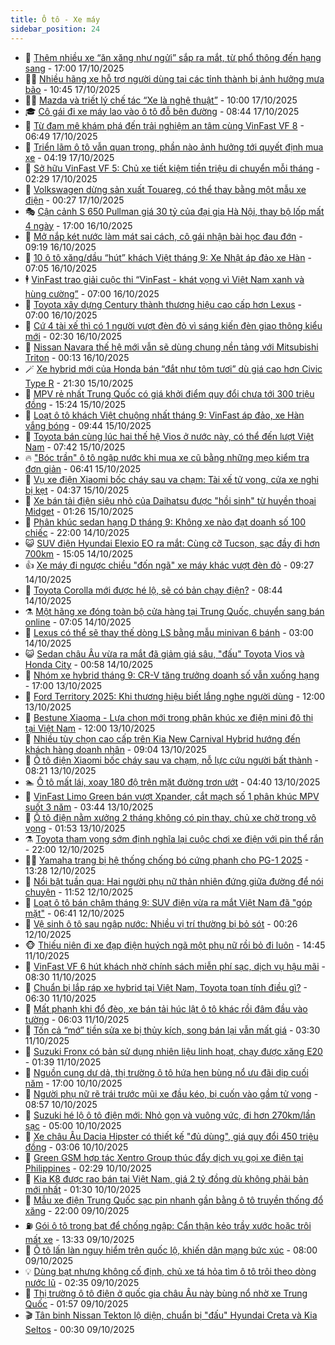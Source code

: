 ```yaml
---
title: Ô tô - Xe máy
sidebar_position: 24
---
```


<!-- dantri-o-to-xe-may:START -->
- 🤡 [Thêm nhiều xe “ăn xăng như ngửi” sắp ra mắt, từ phổ thông đến hạng sang](https://dantri.com.vn/o-to-xe-may/them-nhieu-xe-an-xang-nhu-ngui-sap-ra-mat-tu-pho-thong-den-hang-sang-20251017131031403.htm) - 17:00 17/10/2025
- 🧑‍💻 [Nhiều hãng xe hỗ trợ người dùng tại các tỉnh thành bị ảnh hưởng mưa bão](https://dantri.com.vn/o-to-xe-may/nhieu-hang-xe-ho-tro-nguoi-dung-tai-cac-tinh-thanh-bi-anh-huong-mua-bao-20251017112533969.htm) - 10:45 17/10/2025
- 🧑‍💻 [Mazda và triết lý chế tác “Xe là nghệ thuật”](https://dantri.com.vn/o-to-xe-may/mazda-va-triet-ly-che-tac-xe-la-nghe-thuat-20251017170325168.htm) - 10:00 17/10/2025
- 🎓 [Cô gái đi xe máy lao vào ô tô đỗ bên đường](https://dantri.com.vn/o-to-xe-may/co-gai-di-xe-may-lao-vao-o-to-do-ben-duong-20251017121030491.htm) - 08:44 17/10/2025
- 🌊 [Từ đam mê khám phá đến trải nghiệm an tâm cùng VinFast VF 8](https://dantri.com.vn/o-to-xe-may/tu-dam-me-kham-pha-den-trai-nghiem-an-tam-cung-vinfast-vf-8-20251017122622949.htm) - 06:49 17/10/2025
- 🥷 [Triển lãm ô tô vẫn quan trọng, phần nào ảnh hưởng tới quyết định mua xe](https://dantri.com.vn/o-to-xe-may/trien-lam-o-to-van-quan-trong-phan-nao-anh-huong-toi-quyet-dinh-mua-xe-20251017103638942.htm) - 04:19 17/10/2025
- 🤩 [Sở hữu VinFast VF 5: Chủ xe tiết kiệm tiền triệu di chuyển mỗi tháng](https://dantri.com.vn/o-to-xe-may/so-huu-vinfast-vf-5-chu-xe-tiet-kiem-tien-trieu-di-chuyen-moi-thang-20251017090426501.htm) - 02:29 17/10/2025
- 🫶 [Volkswagen dừng sản xuất Touareg, có thể thay bằng một mẫu xe điện](https://dantri.com.vn/o-to-xe-may/volkswagen-dung-san-xuat-touareg-co-the-thay-bang-mot-mau-xe-dien-20251016232941303.htm) - 00:27 17/10/2025
- 🎭 [Cận cảnh S 650 Pullman giá 30 tỷ của đại gia Hà Nội, thay bộ lốp mất 4 ngày](https://dantri.com.vn/o-to-xe-may/can-canh-s-650-pullman-gia-30-ty-cua-dai-gia-ha-noi-thay-bo-lop-mat-4-ngay-20251016230644729.htm) - 17:00 16/10/2025
- 🌁 [Mở nắp két nước làm mát sai cách, cô gái nhận bài học đau đớn](https://dantri.com.vn/o-to-xe-may/mo-nap-ket-nuoc-lam-mat-sai-cach-co-gai-nhan-bai-hoc-dau-don-20251016160415194.htm) - 09:19 16/10/2025
- 🦩 [10 ô tô xăng/dầu “hút” khách Việt tháng 9: Xe Nhật áp đảo xe Hàn](https://dantri.com.vn/o-to-xe-may/10-o-to-xangdau-hut-khach-viet-thang-9-xe-nhat-ap-dao-xe-han-20251016111552794.htm) - 07:05 16/10/2025
- 🕴 [VinFast trao giải cuộc thi “VinFast - khát vọng vì Việt Nam xanh và hùng cường”](https://dantri.com.vn/o-to-xe-may/vinfast-trao-giai-cuoc-thi-vinfast-khat-vong-vi-viet-nam-xanh-va-hung-cuong-20251016123717723.htm) - 07:00 16/10/2025
- 🎡 [Toyota xây dựng Century thành thương hiệu cao cấp hơn Lexus](https://dantri.com.vn/o-to-xe-may/toyota-xay-dung-century-thanh-thuong-hieu-cao-cap-hon-lexus-20251016114522443.htm) - 07:00 16/10/2025
- 📝 [Cứ 4 tài xế thì có 1 người vượt đèn đỏ vì sáng kiến đèn giao thông kiểu mới](https://dantri.com.vn/o-to-xe-may/cu-4-tai-xe-thi-co-1-nguoi-vuot-den-do-vi-sang-kien-den-giao-thong-kieu-moi-20251016000825091.htm) - 02:30 16/10/2025
- 🧐 [Nissan Navara thế hệ mới vẫn sẽ dùng chung nền tảng với Mitsubishi Triton](https://dantri.com.vn/o-to-xe-may/nissan-navara-the-he-moi-van-se-dung-chung-nen-tang-voi-mitsubishi-triton-20251015231603679.htm) - 00:13 16/10/2025
- 🪄 [Xe hybrid mới của Honda bán “đắt như tôm tươi” dù giá cao hơn Civic Type R](https://dantri.com.vn/o-to-xe-may/xe-hybrid-moi-cua-honda-ban-dat-nhu-tom-tuoi-du-gia-cao-hon-civic-type-r-20251015223155566.htm) - 21:30 15/10/2025
- 🧰 [MPV rẻ nhất Trung Quốc có giá khởi điểm quy đổi chưa tới 300 triệu đồng](https://dantri.com.vn/o-to-xe-may/mpv-re-nhat-trung-quoc-co-gia-khoi-diem-quy-doi-chua-toi-300-trieu-dong-20251015152457954.htm) - 15:24 15/10/2025
- 🚀 [Loạt ô tô khách Việt chuộng nhất tháng 9: VinFast áp đảo, xe Hàn vắng bóng](https://dantri.com.vn/o-to-xe-may/loat-o-to-khach-viet-chuong-nhat-thang-9-vinfast-ap-dao-xe-han-vang-bong-20251015155935987.htm) - 09:44 15/10/2025
- 💪 [Toyota bán cùng lúc hai thế hệ Vios ở nước này, có thể đến lượt Việt Nam](https://dantri.com.vn/o-to-xe-may/toyota-ban-cung-luc-hai-the-he-vios-o-nuoc-nay-co-the-den-luot-viet-nam-20251015142856678.htm) - 07:42 15/10/2025
- 🔥 [&quot;Bóc trần&quot; ô tô ngập nước khi mua xe cũ bằng những mẹo kiểm tra đơn giản](https://dantri.com.vn/o-to-xe-may/boc-tran-o-to-ngap-nuoc-khi-mua-xe-cu-bang-nhung-meo-kiem-tra-don-gian-20251015130051756.htm) - 06:41 15/10/2025
- 🐲 [Vụ xe điện Xiaomi bốc cháy sau va chạm: Tài xế tử vong, cửa xe nghi bị kẹt](https://dantri.com.vn/o-to-xe-may/vu-xe-dien-xiaomi-boc-chay-sau-va-cham-tai-xe-tu-vong-cua-xe-nghi-bi-ket-20251015105831066.htm) - 04:37 15/10/2025
- 🌋 [Xe bán tải điện siêu nhỏ của Daihatsu được &quot;hồi sinh&quot; từ huyền thoại Midget](https://dantri.com.vn/o-to-xe-may/xe-ban-tai-dien-sieu-nho-cua-daihatsu-duoc-hoi-sinh-tu-huyen-thoai-midget-20251014233507446.htm) - 01:26 15/10/2025
- 🤩 [Phân khúc sedan hạng D tháng 9: Không xe nào đạt doanh số 100 chiếc](https://dantri.com.vn/o-to-xe-may/phan-khuc-sedan-hang-d-thang-9-khong-xe-nao-dat-doanh-so-100-chiec-20251014115349316.htm) - 22:00 14/10/2025
- 😺 [SUV điện Hyundai Elexio EO ra mắt: Cùng cỡ Tucson, sạc đầy đi hơn 700km](https://dantri.com.vn/o-to-xe-may/suv-dien-hyundai-elexio-eo-ra-mat-cung-co-tucson-sac-day-di-hon-700km-20251014151536579.htm) - 15:05 14/10/2025
- 👍 [Xe máy đi ngược chiều &quot;đốn ngã&quot; xe máy khác vượt đèn đỏ](https://dantri.com.vn/o-to-xe-may/xe-may-di-nguoc-chieu-don-nga-xe-may-khac-vuot-den-do-20251014162223270.htm) - 09:27 14/10/2025
- 🎃 [Toyota Corolla mới được hé lộ, sẽ có bản chạy điện?](https://dantri.com.vn/o-to-xe-may/toyota-corolla-moi-duoc-he-lo-se-co-ban-chay-dien-20251014114408259.htm) - 08:44 14/10/2025
- ⚗️ [Một hãng xe đóng toàn bộ cửa hàng tại Trung Quốc, chuyển sang bán online](https://dantri.com.vn/o-to-xe-may/mot-hang-xe-dong-toan-bo-cua-hang-tai-trung-quoc-chuyen-sang-ban-online-20251014084343084.htm) - 07:05 14/10/2025
- 🦄 [Lexus có thể sẽ thay thế dòng LS bằng mẫu minivan 6 bánh](https://dantri.com.vn/o-to-xe-may/lexus-co-the-se-thay-the-dong-ls-bang-mau-minivan-6-banh-20251013231157002.htm) - 03:00 14/10/2025
- 😺 [Sedan châu Âu vừa ra mắt đã giảm giá sâu, &quot;đấu&quot; Toyota Vios và Honda City](https://dantri.com.vn/o-to-xe-may/sedan-chau-au-vua-ra-mat-da-giam-gia-sau-dau-toyota-vios-va-honda-city-20251013191819761.htm) - 00:58 14/10/2025
- 💼 [Nhóm xe hybrid tháng 9: CR-V tăng trưởng doanh số vẫn xuống hạng](https://dantri.com.vn/o-to-xe-may/nhom-xe-hybrid-thang-9-cr-v-tang-truong-doanh-so-van-xuong-hang-20251013175806219.htm) - 17:00 13/10/2025
- 💃 [Ford Territory 2025: Khi thương hiệu biết lắng nghe người dùng](https://dantri.com.vn/o-to-xe-may/ford-territory-2025-khi-thuong-hieu-biet-lang-nghe-nguoi-dung-20251013174655166.htm) - 12:00 13/10/2025
- 🚀 [Bestune Xiaoma - Lựa chọn mới trong phân khúc xe điện mini đô thị tại Việt Nam](https://dantri.com.vn/o-to-xe-may/bestune-xiaoma-lua-chon-moi-trong-phan-khuc-xe-dien-mini-do-thi-tai-viet-nam-20251013171030483.htm) - 12:00 13/10/2025
- 🤩 [Nhiều tùy chọn cao cấp trên Kia New Carnival Hybrid hướng đến khách hàng doanh nhân](https://dantri.com.vn/o-to-xe-may/nhieu-tuy-chon-cao-cap-tren-kia-new-carnival-hybrid-huong-den-khach-hang-doanh-nhan-20251013154037404.htm) - 09:04 13/10/2025
- 💪 [Ô tô điện Xiaomi bốc cháy sau va chạm, nỗ lực cứu người bất thành](https://dantri.com.vn/o-to-xe-may/o-to-dien-xiaomi-boc-chay-sau-va-cham-no-luc-cuu-nguoi-bat-thanh-20251013150300801.htm) - 08:21 13/10/2025
- 🏊 [Ô tô mất lái, xoay 180 độ trên mặt đường trơn ướt](https://dantri.com.vn/o-to-xe-may/o-to-mat-lai-xoay-180-do-tren-mat-duong-tron-uot-20251013095323237.htm) - 04:40 13/10/2025
- 💄 [VinFast Limo Green bán vượt Xpander, cắt mạch số 1 phân khúc MPV suốt 3 năm](https://dantri.com.vn/o-to-xe-may/vinfast-limo-green-ban-vuot-xpander-cat-mach-so-1-phan-khuc-mpv-suot-3-nam-20251013092315061.htm) - 03:44 13/10/2025
- 👺 [Ô tô điện nằm xưởng 2 tháng không có pin thay, chủ xe chờ trong vô vọng](https://dantri.com.vn/o-to-xe-may/o-to-dien-nam-xuong-2-thang-khong-co-pin-thay-chu-xe-cho-trong-vo-vong-20251012171454465.htm) - 01:53 13/10/2025
- ⚗️ [Toyota tham vọng sớm định nghĩa lại cuộc chơi xe điện với pin thể rắn](https://dantri.com.vn/o-to-xe-may/toyota-tham-vong-som-dinh-nghia-lai-cuoc-choi-xe-dien-voi-pin-the-ran-20251012230253502.htm) - 22:00 12/10/2025
- 🧑‍🏫 [Yamaha trang bị hệ thống chống bó cứng phanh cho PG-1 2025](https://dantri.com.vn/o-to-xe-may/yamaha-trang-bi-he-thong-chong-bo-cung-phanh-cho-pg-1-2025-20251012195204419.htm) - 13:28 12/10/2025
- 🦒 [Nổi bật tuần qua: Hai người phụ nữ thản nhiên đứng giữa đường để nói chuyện](https://dantri.com.vn/o-to-xe-may/noi-bat-tuan-qua-hai-nguoi-phu-nu-than-nhien-dung-giua-duong-de-noi-chuyen-20251012184635756.htm) - 11:52 12/10/2025
- 🐘 [Loạt ô tô bán chậm tháng 9: SUV điện vừa ra mắt Việt Nam đã &quot;góp mặt&quot;](https://dantri.com.vn/o-to-xe-may/loat-o-to-ban-cham-thang-9-suv-dien-vua-ra-mat-viet-nam-da-gop-mat-20251011111532180.htm) - 06:41 12/10/2025
- 🧠 [Vệ sinh ô tô sau ngập nước: Nhiều vị trí thường bị bỏ sót](https://dantri.com.vn/o-to-xe-may/ve-sinh-o-to-sau-ngap-nuoc-nhieu-vi-tri-thuong-bi-bo-sot-20251011171316586.htm) - 00:26 12/10/2025
- 🐵 [Thiếu niên đi xe đạp điện huých ngã một phụ nữ rồi bỏ đi luôn](https://dantri.com.vn/o-to-xe-may/thieu-nien-di-xe-dap-dien-huych-nga-mot-phu-nu-roi-bo-di-luon-20251011150945430.htm) - 14:45 11/10/2025
- 🤭 [VinFast VF 6 hút khách nhờ chính sách miễn phí sạc, dịch vụ hậu mãi](https://dantri.com.vn/o-to-xe-may/vinfast-vf-6-hut-khach-nho-chinh-sach-mien-phi-sac-dich-vu-hau-mai-20251011150622417.htm) - 08:30 11/10/2025
- 🤠 [Chuẩn bị lắp ráp xe hybrid tại Việt Nam, Toyota toan tính điều gì?](https://dantri.com.vn/o-to-xe-may/chuan-bi-lap-rap-xe-hybrid-tai-viet-nam-toyota-toan-tinh-dieu-gi-20251011131242343.htm) - 06:30 11/10/2025
- 🫶 [Mất phanh khi đổ đèo, xe bán tải húc lật ô tô khác rồi đâm đầu vào tường](https://dantri.com.vn/o-to-xe-may/mat-phanh-khi-do-deo-xe-ban-tai-huc-lat-o-to-khac-roi-dam-dau-vao-tuong-20251011113510816.htm) - 06:03 11/10/2025
- 🚀 [Tốn cả “mớ” tiền sửa xe bị thủy kích, song bán lại vẫn mất giá](https://dantri.com.vn/o-to-xe-may/ton-ca-mo-tien-sua-xe-bi-thuy-kich-song-ban-lai-van-mat-gia-20251009171349115.htm) - 03:30 11/10/2025
- 🎊 [Suzuki Fronx có bản sử dụng nhiên liệu linh hoạt, chạy được xăng E20](https://dantri.com.vn/o-to-xe-may/suzuki-fronx-co-ban-su-dung-nhien-lieu-linh-hoat-chay-duoc-xang-e20-20251011004525328.htm) - 01:39 11/10/2025
- 🦄 [Nguồn cung dư dả, thị trường ô tô hứa hẹn bùng nổ ưu đãi dịp cuối năm](https://dantri.com.vn/o-to-xe-may/nguon-cung-du-da-thi-truong-o-to-hua-hen-bung-no-uu-dai-dip-cuoi-nam-20251010140956952.htm) - 17:00 10/10/2025
- 🥷 [Người phụ nữ rẽ trái trước mũi xe đầu kéo, bị cuốn vào gầm tử vong](https://dantri.com.vn/o-to-xe-may/nguoi-phu-nu-re-trai-truoc-mui-xe-dau-keo-bi-cuon-vao-gam-tu-vong-20251010151014821.htm) - 08:57 10/10/2025
- 🦏 [Suzuki hé lộ ô tô điện mới: Nhỏ gọn và vuông vức, đi hơn 270km/lần sạc](https://dantri.com.vn/o-to-xe-may/suzuki-he-lo-o-to-dien-moi-nho-gon-va-vuong-vuc-di-hon-270kmlan-sac-20251010110918701.htm) - 05:00 10/10/2025
- 🤗 [Xe châu Âu Dacia Hipster có thiết kế &quot;đủ dùng&quot;, giá quy đổi 450 triệu đồng](https://dantri.com.vn/o-to-xe-may/xe-chau-au-dacia-hipster-co-thiet-ke-du-dung-gia-quy-doi-450-trieu-dong-20251010091852075.htm) - 03:06 10/10/2025
- 🐲 [Green GSM hợp tác Xentro Group thúc đẩy dịch vụ gọi xe điện tại Philippines](https://dantri.com.vn/o-to-xe-may/green-gsm-hop-tac-xentro-group-thuc-day-dich-vu-goi-xe-dien-tai-philippines-20251010083329697.htm) - 02:29 10/10/2025
- 🤭 [Kia K8 được rao bán tại Việt Nam, giá 2 tỷ đồng dù không phải bản mới nhất](https://dantri.com.vn/o-to-xe-may/kia-k8-duoc-rao-ban-tai-viet-nam-gia-2-ty-dong-du-khong-phai-ban-moi-nhat-20251009111527389.htm) - 01:30 10/10/2025
- 🐻 [Mẫu xe điện Trung Quốc sạc pin nhanh gần bằng ô tô truyền thống đổ xăng](https://dantri.com.vn/o-to-xe-may/mau-xe-dien-trung-quoc-sac-pin-nhanh-gan-bang-o-to-truyen-thong-do-xang-20251010003307535.htm) - 22:00 09/10/2025
- ⛽️ [Gói ô tô trong bạt để chống ngập: Cẩn thận kẻo trầy xước hoặc trôi mất xe](https://dantri.com.vn/o-to-xe-may/goi-o-to-trong-bat-de-chong-ngap-can-than-keo-tray-xuoc-hoac-troi-mat-xe-20251009092307958.htm) - 13:33 09/10/2025
- 🫣 [Ô tô lấn làn nguy hiểm trên quốc lộ, khiến dân mạng bức xúc](https://dantri.com.vn/o-to-xe-may/o-to-lan-lan-nguy-hiem-tren-quoc-lo-khien-dan-mang-buc-xuc-20251009115055638.htm) - 08:00 09/10/2025
- 💡 [Dùng bạt nhưng không cố định, chủ xe tá hỏa tìm ô tô trôi theo dòng nước lũ](https://dantri.com.vn/o-to-xe-may/dung-bat-nhung-khong-co-dinh-chu-xe-ta-hoa-tim-o-to-troi-theo-dong-nuoc-lu-20251009092137765.htm) - 02:35 09/10/2025
- 💪 [Thị trường ô tô điện ở quốc gia châu Âu này bùng nổ nhờ xe Trung Quốc](https://dantri.com.vn/o-to-xe-may/thi-truong-o-to-dien-o-quoc-gia-chau-au-nay-bung-no-nho-xe-trung-quoc-20251009083946087.htm) - 01:57 09/10/2025
- 🎬 [Tân binh Nissan Tekton lộ diện, chuẩn bị &quot;đấu&quot; Hyundai Creta và Kia Seltos](https://dantri.com.vn/o-to-xe-may/tan-binh-nissan-tekton-lo-dien-chuan-bi-dau-hyundai-creta-va-kia-seltos-20251008191242689.htm) - 00:30 09/10/2025<!-- dantri-o-to-xe-may:END -->
